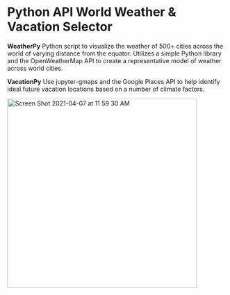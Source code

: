 # Python API World Weather & Vacation Selector

**WeatherPy**
Python script to visualize the weather of 500+ cities across the world of varying distance from the equator. Utilizes a simple Python library and the OpenWeatherMap API to create a representative model of weather across world cities.

**VacationPy**
Use jupyter-gmaps and the Google Places API to help identify ideal future vacation locations based on a number of climate factors. 



<img width="436" alt="Screen Shot 2021-04-07 at 11 59 30 AM" src="https://user-images.githubusercontent.com/70656160/113897394-d045f180-9798-11eb-99e1-257cc0e33c26.png">
